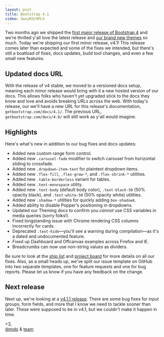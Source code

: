 ```yaml
---
layout: post
title: Bootstrap 4.1
video: 3wxyN3z9PL4
---
```


Two months ago we shipped the [first major release of Bootstrap 4](/2018/01/18/bootstrap-4/) and we're thrilled y'all love the latest release and [our brand new themes](/2018/02/21/new-bootstrap-themes/) so much. Today we're shipping our first minor release, v4.1! This release comes later than expected and some of the fixes we intended, but there's still a boatload of fixes, docs updates, build tool changes, and even a few small new features.

## Updated docs URL

With the release of v4 stable, we moved to a versioned docs setup, meaning each minor release would bring with it a new hosted version of our docs. This allows folks who haven't yet upgraded stick to the docs they know and love and avoids breaking URLs across the web. With today's release, our we'll have a new URL for this release's documentation, `getbootstrap.com/docs/4.1/`. The previous URL, `getbootstrap.com/docs/4.0/` will still work as y'all would imagine.

## Highlights

Here's what's new in addition to our bug fixes and docs updates:

- Added new custom range form control.
- Added new `.carousel-fade` modifier to switch carousel from horizontal sliding to crossfade.
- Added new `.dropdown-item-text` for plaintext dropdown items.
- Added new `.flex-fill`, `.flex-grow-*`, and `.flex-shrink-*` utilities.
- Added new `.table-borderless` variant for tables.
- Added new `.text-monospace` utility.
- Added new `.text-body` (default body color), `.text-black-50` (50% opacity black), and `.text-white-50` (50% opacity white) utilities.
- Added new `.shadow-*` utilities for quickly adding `box-shadow`s.
- Added ability to disable Popper's positioning in dropdowns.
- Updated our Theming docs to confirm you _cannot_ use CSS variables in media queries (sorry folks!).
- Fixed longstanding issue with Chrome rendering CSS columns incorrectly for cards.
- Deprecated `.text-hide`—you'll see a warning during compilation—as it's a dated and undocumented feature.
- Fixed up Dashboard and Offcanvas examples across Firefox and IE.
- Breadcrumbs can now use non-string values as dividers.

Be sure to look at the [ship list](https://github.com/twbs/bootstrap/issues/25375) and [project board](https://github.com/twbs/bootstrap/projects/5) for more details on all our fixes. Also, as a small heads up, we've split our issue template on GitHub into two separate templates, one for feature requests and one for bug reports. Please let us know if you have any feedback on the change.

## Next release

Next up, we're looking at a [v4.1.1 release](https://github.com/twbs/bootstrap/projects/13). There are some bug fixes for input groups, form fields, and more that I know we need to tackle sooner than later. These were supposed to be in v4.1, but we couldn't make it happen in time.

<3,<br>
[@mdo](https://twitter.com/mdo) & [team](https://github.com/twbs)
